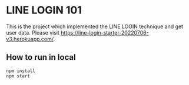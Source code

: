# LINE LOGIN 101

This is the project which implemented the LINE LOGIN technique and get user data. Please visit https://line-login-starter-20220706-v3.herokuapp.com/.

## How to run in local 
```
npm install
npm start
```